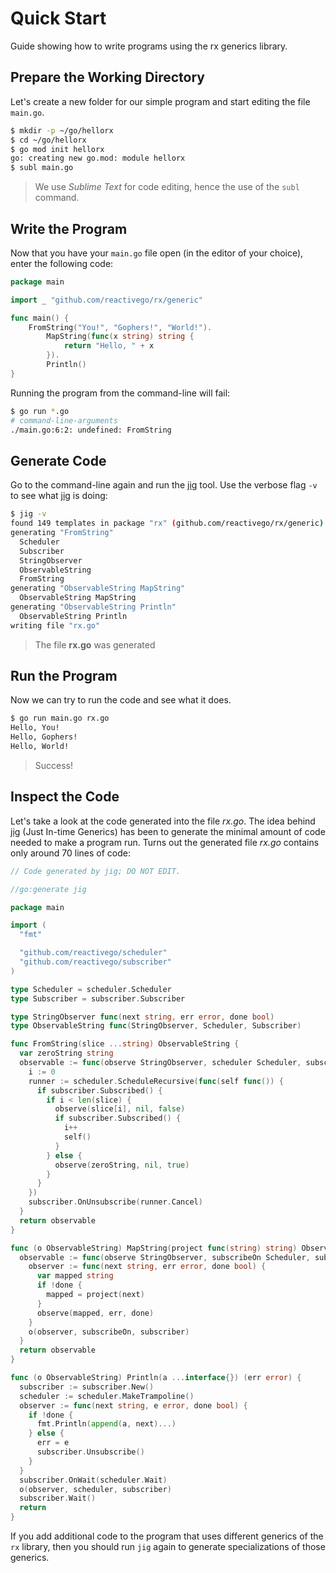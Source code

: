 # Quick Start

Guide showing how to write programs using the rx generics library.

## Prepare the Working Directory
Let's create a new folder for our simple program and start editing the file `main.go`.

```bash
$ mkdir -p ~/go/hellorx
$ cd ~/go/hellorx
$ go mod init hellorx
go: creating new go.mod: module hellorx
$ subl main.go
```
> We use *Sublime Text* for code editing, hence the use of the `subl` command.

## Write the Program
Now that you have your `main.go` file open (in the editor of your choice), enter the following code:

```go
package main

import _ "github.com/reactivego/rx/generic"

func main() {
	FromString("You!", "Gophers!", "World!").
		MapString(func(x string) string {
			return "Hello, " + x
		}).
		Println()
}
```
Running the program from the command-line will fail:
```bash
$ go run *.go
# command-line-arguments
./main.go:6:2: undefined: FromString
```

## Generate Code
Go to the command-line again and run the [jig](https://github.com/reactivego/jig) tool.
Use the verbose flag `-v` to see what [jig](https://github.com/reactivego/jig) is doing:
```bash
$ jig -v
found 149 templates in package "rx" (github.com/reactivego/rx/generic)
generating "FromString"
  Scheduler
  Subscriber
  StringObserver
  ObservableString
  FromString
generating "ObservableString MapString"
  ObservableString MapString
generating "ObservableString Println"
  ObservableString Println
writing file "rx.go"
```
> The file **rx.go** was generated

## Run the Program
Now we can try to run the code and see what it does.

```bash
$ go run main.go rx.go
Hello, You!
Hello, Gophers!
Hello, World!
```
> Success! 

## Inspect the Code
Let's take a look at the code generated into the file *rx.go*.
The idea behind [jig](https://github.com/reactivego/jig) (Just In-time Generics) has been to generate the minimal amount of code needed to make a program run.
Turns out the generated file *rx.go* contains only around 70 lines of code:

```go
// Code generated by jig; DO NOT EDIT.

//go:generate jig

package main

import (
  "fmt"

  "github.com/reactivego/scheduler"
  "github.com/reactivego/subscriber"
)

type Scheduler = scheduler.Scheduler
type Subscriber = subscriber.Subscriber

type StringObserver func(next string, err error, done bool)
type ObservableString func(StringObserver, Scheduler, Subscriber)

func FromString(slice ...string) ObservableString {
  var zeroString string
  observable := func(observe StringObserver, scheduler Scheduler, subscriber Subscriber) {
    i := 0
    runner := scheduler.ScheduleRecursive(func(self func()) {
      if subscriber.Subscribed() {
        if i < len(slice) {
          observe(slice[i], nil, false)
          if subscriber.Subscribed() {
            i++
            self()
          }
        } else {
          observe(zeroString, nil, true)
        }
      }
    })
    subscriber.OnUnsubscribe(runner.Cancel)
  }
  return observable
}

func (o ObservableString) MapString(project func(string) string) ObservableString {
  observable := func(observe StringObserver, subscribeOn Scheduler, subscriber Subscriber) {
    observer := func(next string, err error, done bool) {
      var mapped string
      if !done {
        mapped = project(next)
      }
      observe(mapped, err, done)
    }
    o(observer, subscribeOn, subscriber)
  }
  return observable
}

func (o ObservableString) Println(a ...interface{}) (err error) {
  subscriber := subscriber.New()
  scheduler := scheduler.MakeTrampoline()
  observer := func(next string, e error, done bool) {
    if !done {
      fmt.Println(append(a, next)...)
    } else {
      err = e
      subscriber.Unsubscribe()
    }
  }
  subscriber.OnWait(scheduler.Wait)
  o(observer, scheduler, subscriber)
  subscriber.Wait()
  return
}
```
If you add additional code to the program that uses different generics of the `rx` library, then you should run `jig` again to generate specializations of those generics.
